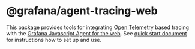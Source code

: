 # @grafana/agent-tracing-web

This package provides tools for integrating [Open Telemetry](https://opentelemetry.io/docs/instrumentation/js/)
based tracing with the [Grafana Javascript Agent for the web](https://github.com/grafana/grafana-javascript-agent/tree/main/packages/web).
See [quick start document](../../docs/sources/tutorials/quick-start-browser.md) for instructions how to set up and use.
